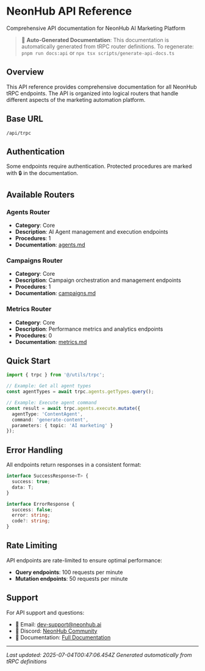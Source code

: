# NeonHub API Reference

Comprehensive API documentation for NeonHub AI Marketing Platform

> 🔄 **Auto-Generated Documentation**: This documentation is automatically generated from tRPC router definitions. 
> To regenerate: `pnpm run docs:api` or `npx tsx scripts/generate-api-docs.ts`

## Overview

This API reference provides comprehensive documentation for all NeonHub tRPC endpoints. The API is organized into logical routers that handle different aspects of the marketing automation platform.

## Base URL

```
/api/trpc
```

## Authentication

Some endpoints require authentication. Protected procedures are marked with 🔒 in the documentation.

## Available Routers

### Agents Router
- **Category**: Core
- **Description**: AI Agent management and execution endpoints
- **Procedures**: 1
- **Documentation**: [agents.md](agents.md)

### Campaigns Router
- **Category**: Core
- **Description**: Campaign orchestration and management endpoints
- **Procedures**: 1
- **Documentation**: [campaigns.md](campaigns.md)

### Metrics Router
- **Category**: Core
- **Description**: Performance metrics and analytics endpoints
- **Procedures**: 0
- **Documentation**: [metrics.md](metrics.md)



## Quick Start

```typescript
import { trpc } from '@/utils/trpc';

// Example: Get all agent types
const agentTypes = await trpc.agents.getTypes.query();

// Example: Execute agent command
const result = await trpc.agents.execute.mutate({
  agentType: 'ContentAgent',
  command: 'generate-content',
  parameters: { topic: 'AI marketing' }
});
```

## Error Handling

All endpoints return responses in a consistent format:

```typescript
interface SuccessResponse<T> {
  success: true;
  data: T;
}

interface ErrorResponse {
  success: false;
  error: string;
  code?: string;
}
```

## Rate Limiting

API endpoints are rate-limited to ensure optimal performance:
- **Query endpoints**: 100 requests per minute
- **Mutation endpoints**: 50 requests per minute

## Support

For API support and questions:
- 📧 Email: dev-support@neonhub.ai
- 💬 Discord: [NeonHub Community](https://discord.gg/neonhub)
- 📖 Documentation: [Full Documentation](../README.md)

---

*Last updated: 2025-07-04T00:47:06.454Z*
*Generated automatically from tRPC definitions*
